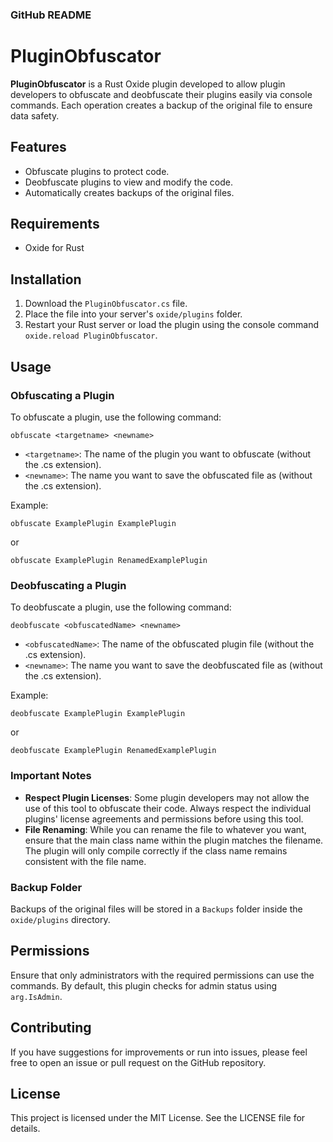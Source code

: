 ### GitHub README 

# PluginObfuscator

**PluginObfuscator** is a Rust Oxide plugin developed to allow plugin developers to obfuscate and deobfuscate their plugins easily via console commands. Each operation creates a backup of the original file to ensure data safety.

## Features

- Obfuscate plugins to protect code.
- Deobfuscate plugins to view and modify the code.
- Automatically creates backups of the original files.

## Requirements

- Oxide for Rust

## Installation

1. Download the `PluginObfuscator.cs` file.
2. Place the file into your server's `oxide/plugins` folder.
3. Restart your Rust server or load the plugin using the console command `oxide.reload PluginObfuscator`.

## Usage

### Obfuscating a Plugin

To obfuscate a plugin, use the following command:

```
obfuscate <targetname> <newname>
```

- `<targetname>`: The name of the plugin you want to obfuscate (without the .cs extension).
- `<newname>`: The name you want to save the obfuscated file as (without the .cs extension).

Example:

```
obfuscate ExamplePlugin ExamplePlugin
```
or
```
obfuscate ExamplePlugin RenamedExamplePlugin
```

### Deobfuscating a Plugin

To deobfuscate a plugin, use the following command:

```
deobfuscate <obfuscatedName> <newname>
```

- `<obfuscatedName>`: The name of the obfuscated plugin file (without the .cs extension).
- `<newname>`: The name you want to save the deobfuscated file as (without the .cs extension).

Example:

```
deobfuscate ExamplePlugin ExamplePlugin
```
or
```
deobfuscate ExamplePlugin RenamedExamplePlugin
```

### Important Notes

- **Respect Plugin Licenses**: Some plugin developers may not allow the use of this tool to obfuscate their code. Always respect the individual plugins' license agreements and permissions before using this tool.
- **File Renaming**: While you can rename the file to whatever you want, ensure that the main class name within the plugin matches the filename. The plugin will only compile correctly if the class name remains consistent with the file name.

### Backup Folder

Backups of the original files will be stored in a `Backups` folder inside the `oxide/plugins` directory.

## Permissions

Ensure that only administrators with the required permissions can use the commands. By default, this plugin checks for admin status using `arg.IsAdmin`.

## Contributing

If you have suggestions for improvements or run into issues, please feel free to open an issue or pull request on the GitHub repository.

## License

This project is licensed under the MIT License. See the LICENSE file for details.
